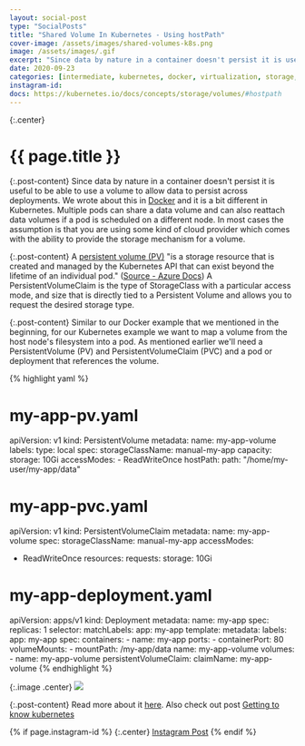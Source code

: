 ```yaml
---
layout: social-post
type: "SocialPosts"
title: "Shared Volume In Kubernetes - Using hostPath"
cover-image: /assets/images/shared-volumes-k8s.png
image: /assets/images/.gif
excerpt: "Since data by nature in a container doesn't persist it is useful to be able to use a volume to allow data to persist across deployments. We wrote about this in our Docker post and it is a bit different in Kubernetes."
date: 2020-09-23
categories: [intermediate, kubernetes, docker, virtualization, storage, volumes]
instagram-id:
docs: https://kubernetes.io/docs/concepts/storage/volumes/#hostpath
---
```

{:.center}
# {{ page.title }}

{:.post-content}
Since data by nature in a container doesn't persist it is useful to be able to
use a volume to allow data to persist across deployments. We wrote about this
in [Docker](/social-posts/docker-volumes/) and it is a bit different in Kubernetes.
Multiple pods can share a data volume and can also reattach data volumes if a pod
is scheduled on a different node. In most cases the assumption is that you are
using some kind of cloud provider which comes with the ability to provide the storage
mechanism for a volume.

{:.post-content}
A <a href="https://kubernetes.io/docs/concepts/storage/persistent-volumes/" target="_blank">persistent volume (PV)</a>
"is a storage resource that is created and managed by the Kubernetes API that can exist
beyond the lifetime of an individual pod."
(<a href="https://docs.microsoft.com/en-us/azure/aks/concepts-storage#persistent-volumes">Source - Azure Docs</a>)
A PersistentVolumeClaim is the type of StorageClass with a particular access mode, and size
that is directly tied to a Persistent Volume and allows you to request the desired
storage type.

{:.post-content}
Similar to our Docker example that we mentioned in the beginning, for our Kubernetes
example we want to map a volume from the host node's filesystem into a pod. As mentioned earlier
we'll need a PersistentVolume (PV) and PersistentVolumeClaim (PVC) and a pod or deployment
that references the volume.

{% highlight yaml %}
# my-app-pv.yaml
apiVersion: v1
kind: PersistentVolume
metadata:
  name: my-app-volume
  labels:
    type: local
spec:
  storageClassName: manual-my-app
  capacity:
    storage: 10Gi
  accessModes:
    - ReadWriteOnce
  hostPath:
    path: "/home/my-user/my-app/data"

# my-app-pvc.yaml
apiVersion: v1
kind: PersistentVolumeClaim
metadata:
  name: my-app-volume
spec:
  storageClassName: manual-my-app
  accessModes:
  - ReadWriteOnce
  resources:
    requests:
      storage: 10Gi

# my-app-deployment.yaml
apiVersion: apps/v1
kind: Deployment
metadata:
  name: my-app
spec:
  replicas: 1
  selector:
    matchLabels:
      app: my-app
  template:
    metadata:
      labels:
        app: my-app
    spec:
      containers:
      - name: my-app
        ports:
          - containerPort: 80
        volumeMounts:
        - mountPath: /my-app/data
          name: my-app-volume
      volumes:
      - name: my-app-volume
        persistentVolumeClaim:
          claimName: my-app-volume
{% endhighlight %}


{:.image .center}
![]({{page.image}})

{:.post-content}
Read more about it <a href="{{page.docs}}" target="_blank">here</a>. Also
check out post [Getting to know kubernetes](/blog/getting-to-know-kubernetes)

{% if page.instagram-id %}
{:.center}
<a class="insta-link" href="https://www.instagram.com/p/{{page.instagram-id}}" target="_blank">Instagram Post</a>
{% endif %}
